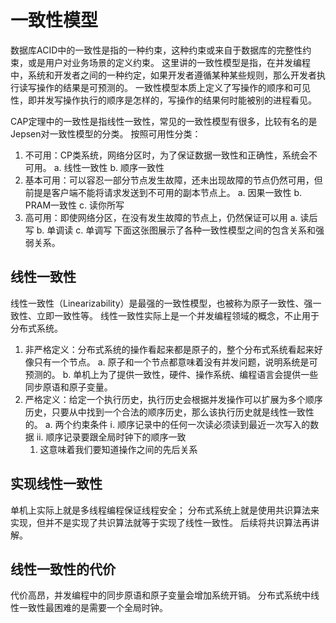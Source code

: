 # 一致性模型
数据库ACID中的一致性是指的一种约束，这种约束或来自于数据库的完整性约束，或是用户对业务场景的定义约束。
这里讲的一致性模型是指，在并发编程中，系统和开发者之间的一种约定，如果开发者遵循某种某些规则，那么开发者执行读写操作的结果是可预测的。
一致性模型本质上定义了写操作的顺序和可见性，即并发写操作执行的顺序是怎样的，写操作的结果何时能被别的进程看见。

CAP定理中的一致性是指线性一致性，常见的一致性模型有很多，比较有名的是Jepsen对一致性模型的分类。
按照可用性分类：
1. 不可用：CP类系统，网络分区时，为了保证数据一致性和正确性，系统会不可用。
   a. 线性一致性
   b. 顺序一致性
2. 基本可用：可以容忍一部分节点发生故障，还未出现故障的节点仍然可用，但前提是客户端不能将请求发送到不可用的副本节点上。
   a. 因果一致性
   b. PRAM一致性
   c. 读你所写
3. 高可用：即使网络分区，在没有发生故障的节点上，仍然保证可以用
   a. 读后写
   b. 单调读
   c. 单调写
   下面这张图展示了各种一致性模型之间的包含关系和强弱关系。

## 线性一致性
线性一致性（Linearizability）是最强的一致性模型，也被称为原子一致性、强一致性、立即一致性等。
线性一致性实际上是一个并发编程领域的概念，不止用于分布式系统。
1. 非严格定义：分布式系统的操作看起来都是原子的，整个分布式系统看起来好像只有一个节点。
   a. 原子和一个节点都意味着没有并发问题，说明系统是可预测的。
   b. 单机上为了提供一致性，硬件、操作系统、编程语言会提供一些同步原语和原子变量。
2. 严格定义：给定一个执行历史，执行历史会根据并发操作可以扩展为多个顺序历史，只要从中找到一个合法的顺序历史，那么该执行历史就是线性一致性的。
   a. 两个约束条件
   ⅰ. 顺序记录中的任何一次读必须读到最近一次写入的数据
   ⅱ. 顺序记录要跟全局时钟下的顺序一致
    1. 这意味着我们要知道操作之间的先后关系


## 实现线性一致性
单机上实际上就是多线程编程保证线程安全；
分布式系统上就是使用共识算法来实现，但并不是实现了共识算法就等于实现了线性一致性。
后续将共识算法再讲解。

## 线性一致性的代价
代价高昂，并发编程中的同步原语和原子变量会增加系统开销。
分布式系统中线性一致性最困难的是需要一个全局时钟。
